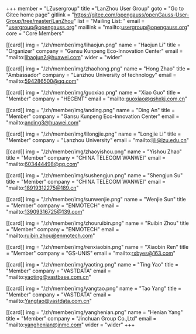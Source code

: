 ﻿+++
member = "LZusergroup"
title ="LanZhou User Group"
goto = "Go to Gitee home page"
gitlink = "https://gitee.com/opengauss/openGauss-User-Group/tree/master/LanZhou"
list = "Mailing List: "
email = "usergroup@opengauss.org"
maillink = "mailto:usergroup@opengauss.org"
core = "Core Members"


[[card]]
img = "/zh/member/img/lihaojun.png"
name = "Haojun Li"
title = "Organizer"
company = "Gansu Kunpeng Eco-Innovation Center"
email = "mailto:lihaojun2@huawei.com"
wider = "wider"

[[card]]
img = "/zh/member/img/zhaohong.png"
name = "Hong Zhao"
title = "Ambassador"
company = "Lanzhou University of technology"
email = "mailto:594286500@qq.com"

[[card]]
img = "/zh/member/img/guoxiao.png"
name = "Xiao Guo"
title = "Member"
company = "HECENT"
email = "mailto:guoxiao@gshxkj.com.cn"

[[card]]
img = "/zh/member/img/anding.png"
name = "Ding An"
title = "Member"
company = "Gansu Kunpeng Eco-Innovation Center"
email = "mailto:anding3@huawei.com"

[[card]]
img = "/zh/member/img/lilongjie.png"
name = "Longjie Li"
title = "Member"
company = "Lanzhou University"
email = "mailto:ljli@lzu.edu.cn"

[[card]]
img = "/zh/member/img/zhaoyishou.png"
name = "Yishou Zhao"
title = "Member"
company = "CHINA TELECOM WANWEI"
email = "mailto:603444498@qq.com"

[[card]]
img = "/zh/member/img/sushengjun.png"
name = "Shengjun Su"
title = "Member"
company = "CHINA TELECOM WANWEI"
email = "mailto:18919312275@189.cn"

[[card]]
img = "/zh/member/img/sunwenjie.png"
name = "Wenjie Sun"
title = "Member"
company = "ENMOTECH"
email = "mailto:13909316725@139.com"

[[card]]
img = "/zh/member/img/zhouruibin.png"
name = "Ruibin Zhou"
title = "Member"
company = "ENMOTECH"
email = "mailto:ruibin.zhou@enmotech.com"

[[card]]
img = "/zh/member/img/renxiaobin.png"
name = "Xiaobin Ren"
title = "Member"
company = "GS-UNIS"
email = "mailto:rxbyes@163.com"

[[card]]
img = "/zh/member/img/yaoting.png"
name = "Ting Yao"
title = "Member"
company = "VASTDATA"
email = "mailto:yaoting@vastbase.com.cn"

[[card]]
img = "/zh/member/img/yangtao.png"
name = "Tao Yang"
title = "Member"
company = "VASTDATA"
email = "mailto:Yangtao@vastdata.com.cn"

[[card]]
img = "/zh/member/img/yanghenian.png"
name = "Henian Yang"
title = "Member"
company = "Jinchuan Group Co.,Ltd"
email = "mailto:yanghenian@jnmc.com"
wider = "wider"
+++